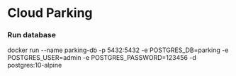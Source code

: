 # Cloud Parking

### Run database

docker run --name parking-db -p 5432:5432 -e POSTGRES_DB=parking -e POSTGRES_USER=admin -e POSTGRES_PASSWORD=123456 -d postgres:10-alpine
